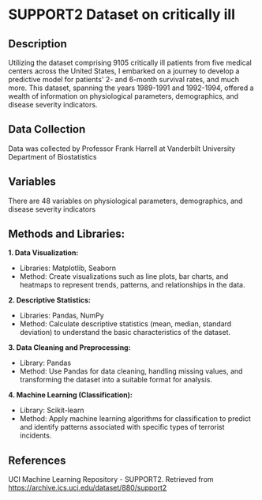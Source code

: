 # SUPPORT2 Dataset on critically ill 

## Description 

Utilizing the dataset comprising 9105 critically ill patients from five medical centers across the United States, I embarked on a journey to develop a predictive model for patients' 2- and 6-month survival rates, and much more. This dataset, spanning the years 1989-1991 and 1992-1994, offered a wealth of information on physiological parameters, demographics, and disease severity indicators.

## Data Collection 

Data was collected by Professor Frank Harrell at Vanderbilt University Department of Biostatistics

## Variables

There are 48 variables on physiological parameters, demographics, and disease severity indicators

## Methods and Libraries: 
**1. Data Visualization:**
- Libraries: Matplotlib, Seaborn
- Method: Create visualizations such as line plots, bar charts, and heatmaps to represent trends, patterns, and relationships in the data.

**2. Descriptive Statistics:**
- Libraries: Pandas, NumPy
- Method: Calculate descriptive statistics (mean, median, standard deviation) to understand the basic characteristics of the dataset.

**3. Data Cleaning and Preprocessing:**
- Library: Pandas
- Method: Use Pandas for data cleaning, handling missing values, and transforming the dataset into a suitable format for analysis.

**4. Machine Learning (Classification):**
- Library: Scikit-learn
- Method: Apply machine learning algorithms for classification to predict and identify patterns associated with specific types of terrorist incidents.


## References 
UCI Machine Learning Repository - SUPPORT2. Retrieved from https://archive.ics.uci.edu/dataset/880/support2


